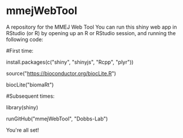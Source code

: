 # mmejWebTool
A repository for the MMEJ Web Tool
You can run this shiny web app in RStudio (or R) by opening up an R or RStudio session, and running the following code:


#First time:

install.packages(c("shiny", "shinyjs", "Rcpp", "plyr"))

source("https://bioconductor.org/biocLite.R")

biocLite("biomaRt")



#Subsequent times:

library(shiny)

runGitHub("mmejWebTool", "Dobbs-Lab")


You're all set!
